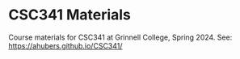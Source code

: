 # CSC341 Materials

Course materials for CSC341 at Grinnell College, Spring 2024. See:
https://ahubers.github.io/CSC341/
